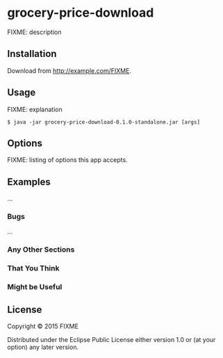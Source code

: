 # grocery-price-download

FIXME: description

## Installation

Download from http://example.com/FIXME.

## Usage

FIXME: explanation

    $ java -jar grocery-price-download-0.1.0-standalone.jar [args]

## Options

FIXME: listing of options this app accepts.

## Examples

...

### Bugs

...

### Any Other Sections
### That You Think
### Might be Useful

## License

Copyright © 2015 FIXME

Distributed under the Eclipse Public License either version 1.0 or (at
your option) any later version.

